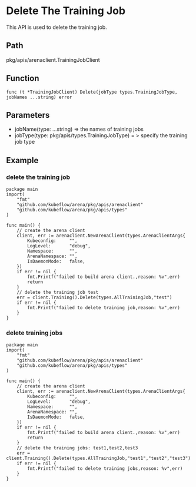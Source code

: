 # Delete The Training Job

This API is used to delete the training job.

## Path

pkg/apis/arenaclient.TrainingJobClient

## Function

	func (t *TrainingJobClient) Delete(jobType types.TrainingJobType, jobNames ...string) error

## Parameters

* jobName(type: ...string) => the names of training jobs
* jobType(type: pkg/apis/types.TrainingJobType) = > specify the training job type
  
## Example

### delete the training job 

	package main
	import(
		"fmt"
		"github.com/kubeflow/arena/pkg/apis/arenaclient"
		"github.com/kubeflow/arena/pkg/apis/types"
	)

	func main() {
		// create the arena client
		client, err := arenaclient.NewArenaClient(types.ArenaClientArgs{
			Kubeconfig:     "",
			LogLevel:      	"debug",
			Namespace:      "",
			ArenaNamespace: "",
			IsDaemonMode:   false,
		})
		if err != nil {
			fmt.Printf("failed to build arena client.,reason: %v",err)
			return
		}
		// delete the training job test
		err = client.Training().Delete(types.AllTrainingJob,"test")
        if err != nil {
            fmt.Printf("failed to delete training job,reason: %v",err)
        }
	}

### delete training jobs 

	package main
	import(
		"fmt"
		"github.com/kubeflow/arena/pkg/apis/arenaclient"
		"github.com/kubeflow/arena/pkg/apis/types"
	)

	func main() {
		// create the arena client
		client, err := arenaclient.NewArenaClient(types.ArenaClientArgs{
			Kubeconfig:     "",
			LogLevel:      	"debug",
			Namespace:      "",
			ArenaNamespace: "",
			IsDaemonMode:   false,
		})
		if err != nil {
			fmt.Printf("failed to build arena client.,reason: %v",err)
			return
		}
		// delete the training jobs: test1,test2,test3
		err = client.Training().Delete(types.AllTrainingJob,"test1","test2","test3")
        if err != nil {
            fmt.Printf("failed to delete training jobs,reason: %v",err)
        }
	}